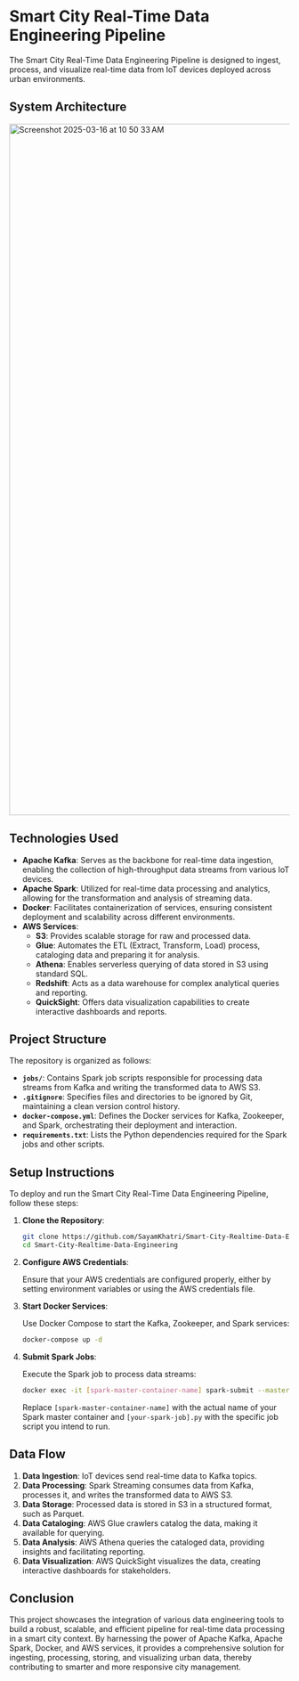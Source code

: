 # Smart City Real-Time Data Engineering Pipeline

The Smart City Real-Time Data Engineering Pipeline is designed to ingest, process, and visualize real-time data from IoT devices deployed across urban environments.

## System Architecture

<img width="1242" alt="Screenshot 2025-03-16 at 10 50 33 AM" src="https://github.com/user-attachments/assets/9820dd33-8529-4d7c-b78a-9f2645f0fd25" />


## Technologies Used

- **Apache Kafka**: Serves as the backbone for real-time data ingestion, enabling the collection of high-throughput data streams from various IoT devices.
- **Apache Spark**: Utilized for real-time data processing and analytics, allowing for the transformation and analysis of streaming data.
- **Docker**: Facilitates containerization of services, ensuring consistent deployment and scalability across different environments.
- **AWS Services**:
  - **S3**: Provides scalable storage for raw and processed data.
  - **Glue**: Automates the ETL (Extract, Transform, Load) process, cataloging data and preparing it for analysis.
  - **Athena**: Enables serverless querying of data stored in S3 using standard SQL.
  - **Redshift**: Acts as a data warehouse for complex analytical queries and reporting.
  - **QuickSight**: Offers data visualization capabilities to create interactive dashboards and reports.

## Project Structure

The repository is organized as follows:

- **`jobs/`**: Contains Spark job scripts responsible for processing data streams from Kafka and writing the transformed data to AWS S3.
- **`.gitignore`**: Specifies files and directories to be ignored by Git, maintaining a clean version control history.
- **`docker-compose.yml`**: Defines the Docker services for Kafka, Zookeeper, and Spark, orchestrating their deployment and interaction.
- **`requirements.txt`**: Lists the Python dependencies required for the Spark jobs and other scripts.

## Setup Instructions

To deploy and run the Smart City Real-Time Data Engineering Pipeline, follow these steps:

1. **Clone the Repository**:

   ```bash
   git clone https://github.com/SayamKhatri/Smart-City-Realtime-Data-Engineering.git
   cd Smart-City-Realtime-Data-Engineering
   ```

2. **Configure AWS Credentials**:

   Ensure that your AWS credentials are configured properly, either by setting environment variables or using the AWS credentials file.

3. **Start Docker Services**:

   Use Docker Compose to start the Kafka, Zookeeper, and Spark services:

   ```bash
   docker-compose up -d
   ```

4. **Submit Spark Jobs**:

   Execute the Spark job to process data streams:

   ```bash
   docker exec -it [spark-master-container-name] spark-submit --master spark://spark-master:7077 jobs/[your-spark-job].py
   ```

   Replace `[spark-master-container-name]` with the actual name of your Spark master container and `[your-spark-job].py` with the specific job script you intend to run.


## Data Flow

1. **Data Ingestion**: IoT devices send real-time data to Kafka topics.
2. **Data Processing**: Spark Streaming consumes data from Kafka, processes it, and writes the transformed data to AWS S3.
3. **Data Storage**: Processed data is stored in S3 in a structured format, such as Parquet.
4. **Data Cataloging**: AWS Glue crawlers catalog the data, making it available for querying.
5. **Data Analysis**: AWS Athena queries the cataloged data, providing insights and facilitating reporting.
6. **Data Visualization**: AWS QuickSight visualizes the data, creating interactive dashboards for stakeholders.

## Conclusion

This project showcases the integration of various data engineering tools to build a robust, scalable, and efficient pipeline for real-time data processing in a smart city context. By harnessing the power of Apache Kafka, Apache Spark, Docker, and AWS services, it provides a comprehensive solution for ingesting, processing, storing, and visualizing urban data, thereby contributing to smarter and more responsive city management. 
